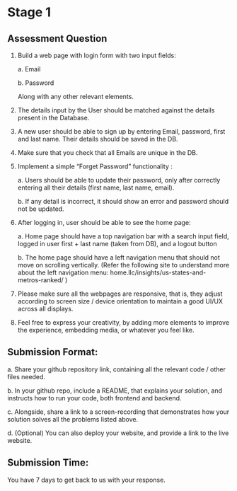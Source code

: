 # Stage 1

## Assessment Question

1. Build a web page with login form with two input fields:

   a. Email

   b. Password

   Along with any other relevant elements.

2. The details input by the User should be matched against the details present in the Database.
3. A new user should be able to sign up by entering Email, password, first and last name. Their details should be saved in the DB.
4. Make sure that you check that all Emails are unique in the DB.

5. Implement a simple “Forget Password” functionality :

   a. Users should be able to update their password, only after correctly
   entering all their details (first name, last name, email).

   b. If any detail is incorrect, it should show an error and password should
   not be updated.

6. After logging in, user should be able to see the home page:

   a. Home page should have a top navigation bar with a search input field,
   logged in user first + last name (taken from DB), and a logout button

   b. The home page should have a left navigation menu that should not move
   on scrolling vertically. (Refer the following site to understand more about
   the left navigation menu: home.llc/insights/us-states-and-
   metros-ranked/ )

7. Please make sure all the webpages are responsive, that is, they adjust according to screen size / device orientation to maintain a good UI/UX across all displays.
8. Feel free to express your creativity, by adding more elements to improve the experience, embedding media, or whatever you feel like.

## Submission Format:

a. Share your github repository link, containing all the relevant code / other files needed.

b. In your github repo, include a README, that explains your solution, and instructs how to run your code, both frontend and backend.

c. Alongside, share a link to a screen-recording that demonstrates how your solution solves all the problems listed above.

d. (Optional) You can also deploy your website, and provide a link to the live website.

## Submission Time:

You have 7 days to get back to us with your response.
